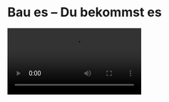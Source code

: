 <primary-label ref="event-held"/>
<secondary-label ref="buildit2-mc-version"/>
<secondary-label ref="buildit2-date"/>

# Bau es – Du bekommst es

<video src="https://www.youtube.com/watch?v=GHD7jjgG6Zg"/>

## Über das Event {id="general-info"}

Beim **BuildIt-Event** bauen ausgewählte Teilnehmende auf einem eigenen Plot ein Objekt ihrer Wahl – orientiert am **Wert**, der ihnen zufällig zugewiesen wird.
Es gibt fünf Kategorien mit festen Geldwerten: **20 €**, **50 €**, **100 €**, **250 €** und **500 €**. Jede Person wird zufällig einer dieser Kategorien zugeordnet und hat dann **90 Minuten Zeit**, etwas zu bauen, das diesem Wert entspricht.

Nach Ablauf der Zeit wählt eine **Jury**, bestehend aus **CastCrafter**, **LetsHugo** und **Faister**, das jeweils **beste Bauwerk aus jeder Kategorie** aus.
Die **Gewinnenden erhalten ihr gebautes Objekt in der realen Welt.**

![thumbnail](builtit-thumbnail.png){border-effect="rounded"}

## Regeln {id="rules"}

> Neben den allgemeinen [Serverregeln](rules.md) gilt folgender Zusatz:
>
> In diesem Event ist die Nutzung von **Litematica und / oder anderen Schematic Mods nicht gestattet** und kann zu einem Ausschluss führen!
>
{style="warning" title="Es gibt geänderte Regeln speziell für dieses Event!"}

### VoiceChat {id="voicechat"}

In diesem Event steht euch ein Ingame-VoiceChat zur Verfügung, über welchen ihr mit anderen Spielern sprechen könnt.
Um den VoiceChat benutzen zu können, müsst ihr euch die SimpleVoiceChat Mod installieren.
Den Download der Mod findet ihr hier: [SimpleVoiceChat](https://modrinth.com/plugin/simple-voice-chat)


## Q&amp;A {id="q-a"}

{collapsible="true" default-state="collapsed"}  
Wann beginnt das Event? {id="event-date"} 
: Das Event läuft am **04.05.2025**

Welche Version von Minecraft wird benötigt? {id="event-mc-version"}
: Das Event findet in der Version **1.21.4** & **1.21.5** statt.

Was passiert, wenn ich gegen die Regeln verstoße? {id="event-rules"}
: Regelverstöße werden ernst genommen und können zum dauerhaften Ausschluss vom gesamten Server führen. Haltet euch
bitte an die Regeln, um ein faires und spaßiges Event für alle zu gewährleisten und beachtet die Eventspezifischen Regeln für dieses Event!
